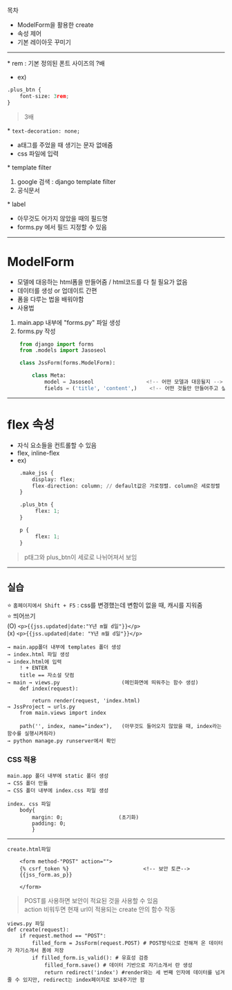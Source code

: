 목차  
- ModelForm을 활용한 create  
- 속성 제어  
- 기본 레이아웃 꾸미기  

- - -

\* rem : 기본 정의된 폰트 사이즈의 ?배  
- ex)  
```python
.plus_btn {
    font-size: 3rem;
}
```  
> 3배  

\* `text-decoration: none;`  
- a태그를 주었을 때 생기는 문자 없애줌  
- css 파일에 입력  

\* template filter  
1. google 검색 : django template filter  
2. 공식문서  

\* label  
- 아무것도 어가지 않았을 때의 필드명  
- forms.py 에서 필드 지정할 수 있음  

- - -

# ModelForm  
- 모델에 대응하는 html폼을 만들어줌 / html코드를 다 칠 필요가 없음  
- 데이터를 생성 or 업데이트 간편  
- 폼을 다루는 법을 배워야함  
- 사용법  
1. main.app 내부에 "forms.py" 파일 생성
2. forms.py 작성
```python
    from django import forms
    from .models import Jasoseol

    class JssForm(forms.ModelForm):

        class Meta: 
            model = Jasoseol                 <!-- 어떤 모델과 대응될지 -->
            fields = ('title', 'content',)    <!-- 어떤 것들만 만들어주고 싶은지 -->
```  

- - - 

# flex 속성  
- 자식 요소들을 컨트롤할 수 있음  
- flex,  inline-flex  
- ex)  
```python
    .make_jss {
        display: flex;
        flex-direction: column; // default값은 가로정렬. column은 세로정렬
    }

    .plus_btn {
         flex: 1;
    }

    p {
         flex: 1;
    }
```  
> p태그와 plus_btn이 세로로 나뉘어져서 보임

- - - 

## 실습  

⭐️ `홈페이지에서 Shift + F5` : css를 변경했는데 변함이 없을 때, 캐시를 지워줌  
⭐️ 띄어쓰기  
    (O) `<p>{{jss.updated|date:"Y년 m월 d일"}}</p>`  
    (x) `<p>{{jss.updated|date: "Y년 m월 d일"}}</p>`  

```
→ main.app폴더 내부에 templates 폴더 생성
→ index.html 파일 생성
→ index.html에 입력
    ! + ENTER
    title == 자소설 닷컴
→ main → views.py                    (메인화면에 띄워주는 함수 생성)
    def index(request):
    
        return render(request, 'index.html)
→ JssProject → urls.py
    from main.views import index
    
    path('', index, name="index"),   (아무것도 들어오지 않았을 때, index라는 함수를 실행시켜줘라)
→ python manage.py runserver에서 확인
```

### CSS 적용  
```
main.app 폴더 내부에 static 폴더 생성
→ CSS 폴더 만듦
→ CSS 폴더 내부에 index.css 파일 생성
```

```
index. css 파일
    body{
        margin: 0;                  (초기화)
        padding: 0;    
        }
```

- - -

```
create.html파일

    <form method-"POST" action="">
    {% csrf_token %}                        <!-- 보안 토큰-->
    {{jss_form.as_p}}

    </form>
```  
> POST를 사용하면 보안이 적요된 것을 사용할 수 있음  
> action 비워두면 현재 url이 적용되는 create 안의 함수 작동  

```
views.py 파일  
def create(request):
    if request.method == "POST":
        filled_form = JssForm(request.POST) # POST방식으로 전해져 온 데이터가 자기소개서 폼에 저장
        if filled_form.is_valid(): # 유효성 검증
            filled_form.save() # 데이터 기반으로 자기소개서 란 생성
            return redirect('index') #render와는 세 번째 인자에 데이터를 넘겨줄 수 있지만, redirect는 index페이지로 보내주기만 함
```  
